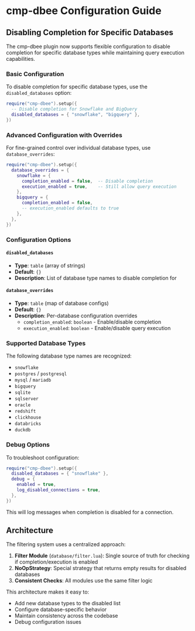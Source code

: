 # cmp-dbee Configuration Guide

## Disabling Completion for Specific Databases

The cmp-dbee plugin now supports flexible configuration to disable completion for specific database types while maintaining query execution capabilities.

### Basic Configuration

To disable completion for specific database types, use the `disabled_databases` option:

```lua
require("cmp-dbee").setup({
  -- Disable completion for Snowflake and BigQuery
  disabled_databases = { "snowflake", "bigquery" },
})
```

### Advanced Configuration with Overrides

For fine-grained control over individual database types, use `database_overrides`:

```lua
require("cmp-dbee").setup({
  database_overrides = {
    snowflake = {
      completion_enabled = false,  -- Disable completion
      execution_enabled = true,    -- Still allow query execution
    },
    bigquery = {
      completion_enabled = false,
      -- execution_enabled defaults to true
    },
  },
})
```

### Configuration Options

#### `disabled_databases`
- **Type**: `table` (array of strings)
- **Default**: `{}`
- **Description**: List of database type names to disable completion for

#### `database_overrides`
- **Type**: `table` (map of database configs)
- **Default**: `{}`
- **Description**: Per-database configuration overrides
  - `completion_enabled`: `boolean` - Enable/disable completion
  - `execution_enabled`: `boolean` - Enable/disable query execution

### Supported Database Types

The following database type names are recognized:
- `snowflake`
- `postgres` / `postgresql`
- `mysql` / `mariadb`
- `bigquery`
- `sqlite`
- `sqlserver`
- `oracle`
- `redshift`
- `clickhouse`
- `databricks`
- `duckdb`

### Debug Options

To troubleshoot configuration:

```lua
require("cmp-dbee").setup({
  disabled_databases = { "snowflake" },
  debug = {
    enabled = true,
    log_disabled_connections = true,
  },
})
```

This will log messages when completion is disabled for a connection.

## Architecture

The filtering system uses a centralized approach:

1. **Filter Module** (`database/filter.lua`): Single source of truth for checking if completion/execution is enabled
2. **NoOpStrategy**: Special strategy that returns empty results for disabled databases
3. **Consistent Checks**: All modules use the same filter logic

This architecture makes it easy to:
- Add new database types to the disabled list
- Configure database-specific behavior
- Maintain consistency across the codebase
- Debug configuration issues